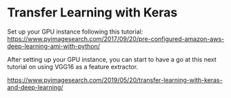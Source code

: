 # Transfer Learning with Keras

Set up your GPU instance following this tutorial:
https://www.pyimagesearch.com/2017/09/20/pre-configured-amazon-aws-deep-learning-ami-with-python/

After setting up your GPU instance, you can start to have a go at this next tutorial on using VGG16 as a feature extractor.

https://www.pyimagesearch.com/2019/05/20/transfer-learning-with-keras-and-deep-learning/
